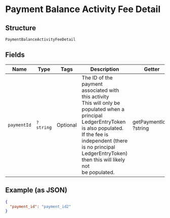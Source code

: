 
# Payment Balance Activity Fee Detail

## Structure

`PaymentBalanceActivityFeeDetail`

## Fields

| Name | Type | Tags | Description | Getter | Setter |
|  --- | --- | --- | --- | --- | --- |
| `paymentId` | `?string` | Optional | The ID of the payment associated with this activity<br>This will only be populated when a principal LedgerEntryToken is also populated.<br>If the fee is independent (there is no principal LedgerEntryToken) then this will likely not<br>be populated. | getPaymentId(): ?string | setPaymentId(?string paymentId): void |

## Example (as JSON)

```json
{
  "payment_id": "payment_id2"
}
```


